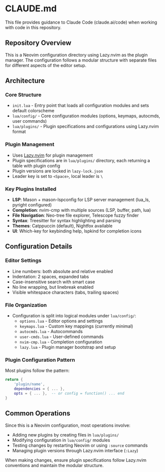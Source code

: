 # CLAUDE.md

This file provides guidance to Claude Code (claude.ai/code) when working with code in this repository.

## Repository Overview

This is a Neovim configuration directory using Lazy.nvim as the plugin manager. The configuration follows a modular structure with separate files for different aspects of the editor setup.

## Architecture

### Core Structure
- `init.lua` - Entry point that loads all configuration modules and sets default colorscheme
- `lua/config/` - Core configuration modules (options, keymaps, autocmds, user commands)
- `lua/plugins/` - Plugin specifications and configurations using Lazy.nvim format

### Plugin Management
- Uses [Lazy.nvim](https://github.com/folke/lazy.nvim) for plugin management
- Plugin specifications are in `lua/plugins/` directory, each returning a table with plugin config
- Plugin versions are locked in `lazy-lock.json`
- Leader key is set to `<Space>`, local leader is `\`

### Key Plugins Installed
- **LSP**: Mason + mason-lspconfig for LSP server management (lua_ls, pyright configured)
- **Completion**: nvim-cmp with multiple sources (LSP, buffer, path, lua)
- **File Navigation**: Neo-tree file explorer, Telescope fuzzy finder
- **Syntax**: Treesitter for syntax highlighting and parsing
- **Themes**: Catppuccin (default), Nightfox available
- **UI**: Which-key for keybinding help, lspkind for completion icons

## Configuration Details

### Editor Settings
- Line numbers: both absolute and relative enabled
- Indentation: 2 spaces, expanded tabs
- Case-insensitive search with smart case
- No line wrapping, but linebreak enabled
- Visible whitespace characters (tabs, trailing spaces)

### File Organization
- Configuration is split into logical modules under `lua/config/`:
  - `options.lua` - Editor options and settings
  - `keymaps.lua` - Custom key mappings (currently minimal)
  - `autocmds.lua` - Autocommands
  - `user-cmds.lua` - User-defined commands
  - `nvim-cmp.lua` - Completion configuration
  - `lazy.lua` - Plugin manager bootstrap and setup

### Plugin Configuration Pattern
Most plugins follow the pattern:
```lua
return {
    'plugin/name',
    dependencies = { ... },
    opts = { ... },  -- or config = function() ... end
}
```

## Common Operations

Since this is a Neovim configuration, most operations involve:
- Adding new plugins by creating files in `lua/plugins/`
- Modifying configuration in `lua/config/` modules
- Testing changes by restarting Neovim or using `:source` commands
- Managing plugin versions through Lazy.nvim interface (`:Lazy`)

When making changes, ensure plugin specifications follow Lazy.nvim conventions and maintain the modular structure.